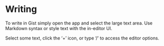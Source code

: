 # Writing

To write in Gist simply open the app and select the large text area. Use Markdown syntax or style text with the in-editor UI.


Select some text, click the ‘+’ icon, or type ‘/’ to access the editor options.


